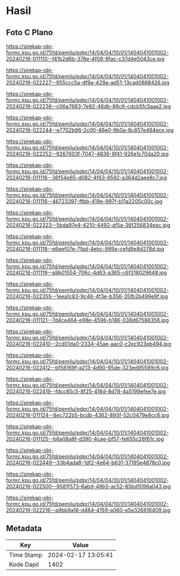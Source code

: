 # Hasil

## Foto C Plano

https://sirekap-obj-formc.kpu.go.id/75fd/pemilu/pdpr/14/04/04/10/01/1404041001002-20240216-011110--f41b2d6b-378e-4f08-8fac-c37d4e5043ce.jpg

https://sirekap-obj-formc.kpu.go.id/75fd/pemilu/pdpr/14/04/04/10/01/1404041001002-20240216-022227--955ccc5a-df9a-429a-ad51-13cad0868426.jpg

https://sirekap-obj-formc.kpu.go.id/75fd/pemilu/pdpr/14/04/04/10/01/1404041001002-20240216-022236--c06a7683-7e92-46db-86c6-cdcb5fc5aaa2.jpg

https://sirekap-obj-formc.kpu.go.id/75fd/pemilu/pdpr/14/04/04/10/01/1404041001002-20240216-022244--e7702b96-2c00-46e0-9b0a-8c857e484ece.jpg

https://sirekap-obj-formc.kpu.go.id/75fd/pemilu/pdpr/14/04/04/10/01/1404041001002-20240216-022252--9267603f-7047-4836-8f41-926e1c70da20.jpg

https://sirekap-obj-formc.kpu.go.id/75fd/pemilu/pdpr/14/04/04/10/01/1404041001002-20240216-011116--36f54e65-d082-4f63-8592-a364d2aee8c7.jpg

https://sirekap-obj-formc.kpu.go.id/75fd/pemilu/pdpr/14/04/04/10/01/1404041001002-20240216-011116--46723397-ffbb-419e-997f-b11a2205c00c.jpg

https://sirekap-obj-formc.kpu.go.id/75fd/pemilu/pdpr/14/04/04/10/01/1404041001002-20240216-022323--5bda97e4-4210-4492-af5a-36f256834eac.jpg

https://sirekap-obj-formc.kpu.go.id/75fd/pemilu/pdpr/14/04/04/10/01/1404041001002-20240216-011118--e6eef07e-7fad-4ebc-999a-cefd9e8d278d.jpg

https://sirekap-obj-formc.kpu.go.id/75fd/pemilu/pdpr/14/04/04/10/01/1404041001002-20240216-011119--a9b01554-706c-4d63-a365-c6f318029648.jpg

https://sirekap-obj-formc.kpu.go.id/75fd/pemilu/pdpr/14/04/04/10/01/1404041001002-20240216-022355--1eea1c83-9c46-4f3e-b356-35fb2b499e9f.jpg

https://sirekap-obj-formc.kpu.go.id/75fd/pemilu/pdpr/14/04/04/10/01/1404041001002-20240216-011121--7d4ce464-e98e-4596-b186-038d67588356.jpg

https://sirekap-obj-formc.kpu.go.id/75fd/pemilu/pdpr/14/04/04/10/01/1404041001002-20240216-022410--2cd01da0-2334-45ae-aac0-c2ec923eb494.jpg

https://sirekap-obj-formc.kpu.go.id/75fd/pemilu/pdpr/14/04/04/10/01/1404041001002-20240216-022412--bf58169f-a213-4d90-95de-323ed95599c6.jpg

https://sirekap-obj-formc.kpu.go.id/75fd/pemilu/pdpr/14/04/04/10/01/1404041001002-20240216-022419--fdcc85c5-8f25-416d-8d78-4a5199efee7e.jpg

https://sirekap-obj-formc.kpu.go.id/75fd/pemilu/pdpr/14/04/04/10/01/1404041001002-20240216-011124--8ec722b5-bcdb-4362-893f-52c0479e8cc6.jpg

https://sirekap-obj-formc.kpu.go.id/75fd/pemilu/pdpr/14/04/04/10/01/1404041001002-20240216-011125--b6a08a8f-d390-4cae-bf57-fe655c26f61c.jpg

https://sirekap-obj-formc.kpu.go.id/75fd/pemilu/pdpr/14/04/04/10/01/1404041001002-20240216-022449--33b4ada8-1df2-4e64-b631-37195e4878c0.jpg

https://sirekap-obj-formc.kpu.go.id/75fd/pemilu/pdpr/14/04/04/10/01/1404041001002-20240216-022500--9581f573-6abd-49b5-ac52-85bd1096a043.jpg

https://sirekap-obj-formc.kpu.go.id/75fd/pemilu/pdpr/14/04/04/10/01/1404041001002-20240216-022216--a9bb9a18-d464-4159-a060-e5e326616409.jpg


## Metadata

| Key        | Value               |
| ---------- | ------------------- |
| Time Stamp | 2024-02-17 13:05:41 |
| Kode Dapil | 1402                |



